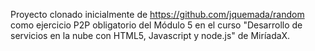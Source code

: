 Proyecto clonado inicialmente de https://github.com/jquemada/random como ejercicio P2P obligatorio del Módulo 5 en el curso "Desarrollo de servicios en la nube con HTML5, Javascript y node.js" de MiríadaX.
